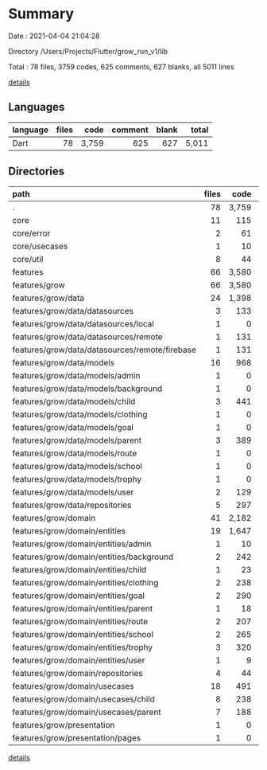 # Summary

Date : 2021-04-04 21:04:28

Directory /Users/Projects/Flutter/grow_run_v1/lib

Total : 78 files,  3759 codes, 625 comments, 627 blanks, all 5011 lines

[details](details.md)

## Languages
| language | files | code | comment | blank | total |
| :--- | ---: | ---: | ---: | ---: | ---: |
| Dart | 78 | 3,759 | 625 | 627 | 5,011 |

## Directories
| path | files | code | comment | blank | total |
| :--- | ---: | ---: | ---: | ---: | ---: |
| . | 78 | 3,759 | 625 | 627 | 5,011 |
| core | 11 | 115 | 89 | 36 | 240 |
| core/error | 2 | 61 | 50 | 19 | 130 |
| core/usecases | 1 | 10 | 0 | 4 | 14 |
| core/util | 8 | 44 | 39 | 13 | 96 |
| features | 66 | 3,580 | 535 | 580 | 4,695 |
| features/grow | 66 | 3,580 | 535 | 580 | 4,695 |
| features/grow/data | 24 | 1,398 | 192 | 194 | 1,784 |
| features/grow/data/datasources | 3 | 133 | 45 | 21 | 199 |
| features/grow/data/datasources/local | 1 | 0 | 0 | 1 | 1 |
| features/grow/data/datasources/remote | 1 | 131 | 44 | 18 | 193 |
| features/grow/data/datasources/remote/firebase | 1 | 131 | 44 | 18 | 193 |
| features/grow/data/models | 16 | 968 | 84 | 129 | 1,181 |
| features/grow/data/models/admin | 1 | 0 | 0 | 1 | 1 |
| features/grow/data/models/background | 1 | 0 | 0 | 1 | 1 |
| features/grow/data/models/child | 3 | 441 | 32 | 46 | 519 |
| features/grow/data/models/clothing | 1 | 0 | 0 | 1 | 1 |
| features/grow/data/models/goal | 1 | 0 | 0 | 1 | 1 |
| features/grow/data/models/parent | 3 | 389 | 32 | 46 | 467 |
| features/grow/data/models/route | 1 | 0 | 0 | 1 | 1 |
| features/grow/data/models/school | 1 | 0 | 0 | 1 | 1 |
| features/grow/data/models/trophy | 1 | 0 | 0 | 1 | 1 |
| features/grow/data/models/user | 2 | 129 | 20 | 29 | 178 |
| features/grow/data/repositories | 5 | 297 | 63 | 44 | 404 |
| features/grow/domain | 41 | 2,182 | 343 | 385 | 2,910 |
| features/grow/domain/entities | 19 | 1,647 | 132 | 231 | 2,010 |
| features/grow/domain/entities/admin | 1 | 10 | 6 | 5 | 21 |
| features/grow/domain/entities/background | 2 | 242 | 15 | 31 | 288 |
| features/grow/domain/entities/child | 1 | 23 | 11 | 11 | 45 |
| features/grow/domain/entities/clothing | 2 | 238 | 15 | 29 | 282 |
| features/grow/domain/entities/goal | 2 | 290 | 14 | 29 | 333 |
| features/grow/domain/entities/parent | 1 | 18 | 9 | 9 | 36 |
| features/grow/domain/entities/route | 2 | 207 | 16 | 29 | 252 |
| features/grow/domain/entities/school | 2 | 265 | 15 | 30 | 310 |
| features/grow/domain/entities/trophy | 3 | 320 | 20 | 49 | 389 |
| features/grow/domain/entities/user | 1 | 9 | 7 | 4 | 20 |
| features/grow/domain/repositories | 4 | 44 | 49 | 22 | 115 |
| features/grow/domain/usecases | 18 | 491 | 162 | 132 | 785 |
| features/grow/domain/usecases/child | 8 | 238 | 90 | 67 | 395 |
| features/grow/domain/usecases/parent | 7 | 188 | 62 | 49 | 299 |
| features/grow/presentation | 1 | 0 | 0 | 1 | 1 |
| features/grow/presentation/pages | 1 | 0 | 0 | 1 | 1 |

[details](details.md)